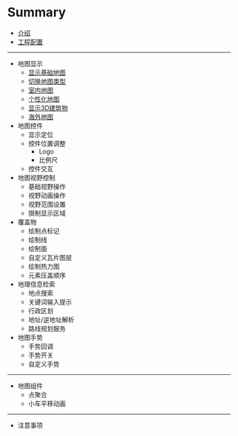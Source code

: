 # Summary

* [介绍](./README.md)
* [工程配置](./CONFIG.md)

-----

- 地图显示
  - [显示基础地图](./basic/show-a-map.md)
  - [切换地图类型](./basic/change-map-type.md)
  - [室内地图](./basic/indoor-map.md)
  - [个性化地图](./basic/style-map.md)
  - [显示3D建筑物](./basic/show-3d-building.md)
  - [海外地图](./basic/oversea-map.md)
- 地图控件
  - 显示定位
  - 控件位置调整
    - Logo
    - 比例尺
  - 控件交互
- 地图视野控制
  - 基础视野操作
  - 视野动画操作
  - 视野范围设置
  - 限制显示区域
- 覆盖物
  - 绘制点标记
  - 绘制线
  - 绘制面
  - 自定义瓦片图层
  - 绘制热力图
  - 元素压盖顺序
- 地理信息检索
  - 地点搜索
  - 关键词输入提示
  - 行政区划
  - 地址/逆地址解析
  - 路线规划服务
- 地图手势
  - 手势回调
  - 手势开关
  - 自定义手势

---

- 地图组件
  - 点聚合
  - 小车平移动画

------

- 注意事项